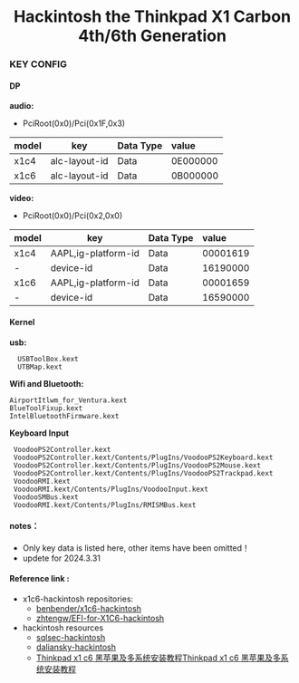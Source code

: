# <center> Hackintosh the Thinkpad X1 Carbon 4th/6th Generation </center>

### KEY CONFIG

 #### DP

**audio:**
 - PciRoot(0x0)/Pci(0x1F,0x3) 
    
| model | key           | Data Type | value    |
|:------|---------------|-----------|:---------|
| x1c4  | alc-layout-id | Data      | 0E000000 |
| x1c6  | alc-layout-id | Data      | 0B000000 | 

**video:**
- PciRoot(0x0)/Pci(0x2,0x0)  

| model | key           | Data Type | value    |
|:------|---------------|-----------|:---------|
| x1c4  | AAPL,ig-platform-id | Data      | 00001619 |
|  - | device-id | Data      | 16190000 |
| x1c6  | AAPL,ig-platform-id | Data      | 00001659  | 
| -  | device-id | Data      | 16590000  | 

#### Kernel
**usb:**
```
  USBToolBox.kext
  UTBMap.kext
``` 
**Wifi and Bluetooth:**
  ```
  AirportItlwm_for_Ventura.kext 
  BlueToolFixup.kext 
  IntelBluetoothFirmware.kext
  ```    
**Keyboard Input**
  ```
   VoodooPS2Controller.kext 
   VoodooPS2Controller.kext/Contents/PlugIns/VoodooPS2Keyboard.kext 
   VoodooPS2Controller.kext/Contents/PlugIns/VoodooPS2Mouse.kext
   VoodooPS2Controller.kext/Contents/PlugIns/VoodooPS2Trackpad.kext
   VoodooRMI.kext
   VoodooRMI.kext/Contents/PlugIns/VoodooInput.kext    
   VoodooSMBus.kext 
   VoodooRMI.kext/Contents/PlugIns/RMISMBus.kext 
  ```   
#### notes：
- Only key data is listed here, other items have been omitted！
- updete for 2024.3.31 
  
#### Reference link :


- x1c6-hackintosh repositories:
  - [benbender/x1c6-hackintosh](https://github.com/benbender/x1c6-hackintosh)
  - [zhtengw/EFI-for-X1C6-hackintosh](https://github.com/zhtengw/EFI-for-X1C6-hackintosh)   
- hackintosh resources
   - [sqlsec-hackintosh](https://github.com/sqlsec/Hackintosh)
   - [daliansky-hackintosh](https://blog.daliansky.net/)
   - [Thinkpad x1 c6 黑苹果及多系统安装教程Thinkpad x1 c6 黑苹果及多系统安装教程](https://www.nohacks.cn/hackintosh.html)
